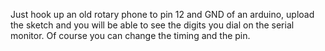 Just hook up an old rotary phone to pin 12 and GND of an arduino, upload the sketch and you will be able to see the digits you dial on the serial monitor.
Of course you can change the timing and the pin.

